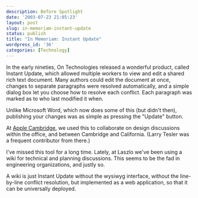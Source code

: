```yaml
---
description: Before Spotlight
date: '2003-07-23 21:05:23'
layout: post
slug: in-memoriam-instant-update
status: publish
title: "In Memoriam: Instant Update"
wordpress_id: '36'
categories: [Technology]
---
```


In the early nineties, On Technologies released a wonderful product, called Instant Update, which allowed multiple workers to view and edit a shared rich text document.  Many authors could edit the document at once, changes to separate paragraphs were resolved automatically, and a simple dialog box let you choose how to resolve each conflict.  Each paragraph was marked as to who last modified it when.

Unlike Microsoft Word, which now does some of this (but didn't then), publishing your changes was as simple as pressing the "Update" button.

At [Apple Cambridge](/museum/apple_dylan), we used this to collaborate on design discussions within the office, and between Cambridge and California.  (Larry Tesler was a frequent contributor from there.)

I've missed this tool for a long time.  Lately, at Laszlo we've been using a wiki for technical and planning discussions.  This seems to be the fad in engineering organizations, and justly so.

A wiki is just Instant Update without the wysiwyg interface, without the line-by-line conflict resolution, but implemented as a web application, so that it can be universally deployed.
